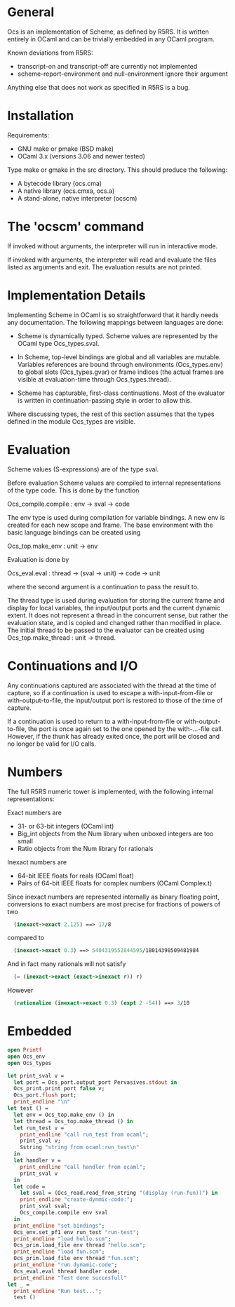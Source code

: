 General
=======

Ocs is an implementation of Scheme, as defined by R5RS.  It is
written entirely in OCaml and can be trivially embedded in any
OCaml program.

Known deviations from R5RS:

 - transcript-on and transcript-off are currently not implemented
 - scheme-report-environment and null-environment ignore their
   argument

Anything else that does not work as specified in R5RS is a bug.

Installation
============

Requirements:

 - GNU make or pmake (BSD make)
 - OCaml 3.x (versions 3.06 and newer tested)

Type make or gmake in the src directory.  This should produce the
following:

 - A bytecode library (ocs.cma)
 - A native library (ocs.cmxa, ocs.a)
 - A stand-alone, native interpreter (ocscm)

The 'ocscm' command
===================

If invoked without arguments, the interpreter will run in interactive
mode.

If invoked with arguments, the interpreter will read and evaluate
the files listed as arguments and exit.  The evaluation results are
not printed.


Implementation Details
======================

Implementing Scheme in OCaml is so straightforward that it hardly
needs any documentation.  The following mappings between languages
are done:

 - Scheme is dynamically typed.  Scheme values are represented by
the OCaml type Ocs_types.sval.

 - In Scheme, top-level bindings are global and all variables are
mutable.  Variables references are bound through environments
(Ocs_types.env) to global slots (Ocs_types.gvar) or frame indices
(the actual frames are visible at evaluation-time through
Ocs_types.thread).

 - Scheme has capturable, first-class continuations.  Most of the
evaluator is written in continuation-passing style in order to allow
this.

Where discussing types, the rest of this section assumes that the
types defined in the module Ocs_types are visible.

Evaluation
==========

Scheme values (S-expressions) are of the type sval.

Before evaluation Scheme values are compiled to internal representations
of the type code.  This is done by the function

  Ocs_compile.compile : env -> sval -> code

The env type is used during compilation for variable bindings.  A
new env is created for each new scope and frame.  The base
environment with the basic language bindings can be created using

  Ocs_top.make_env : unit -> env

Evaluation is done by

  Ocs_eval.eval : thread -> (sval -> unit) -> code -> unit

where the second argument is a continuation to pass the result to.

The thread type is used during evaluation for storing the current
frame and display for local variables, the input/output ports and
the current dynamic extent.  It does not represent a thread in the
concurrent sense, but rather the evaluation state, and is copied and
changed rather than modified in place.  The initial thread to be
passed to the evaluator can be created using
Ocs_top.make_thread : unit -> thread.

Continuations and I/O
=====================

Any continuations captured are associated with the thread at the
time of capture, so if a continuation is used to escape a
with-input-from-file or with-output-to-file, the input/output port
is restored to those of the time of capture.

If a continuation is used to return to a with-input-from-file or
with-output-to-file, the port is once again set to the one
opened by the with-...-file call.  However, if the thunk has
already exited once, the port will be closed and no longer be
valid for I/O calls.

Numbers
=======

The full R5RS numeric tower is implemented, with the following
internal representations:

Exact numbers are
  - 31- or 63-bit integers (OCaml int)
  - Big_int objects from the Num library when unboxed integers are
    too small
  - Ratio objects from the Num library for rationals

Inexact numbers are
  - 64-bit IEEE floats for reals (OCaml float)
  - Pairs of 64-bit IEEE floats for complex numbers (OCaml Complex.t)

Since inexact numbers are represented internally as binary floating
point, conversions to exact numbers are most precise for fractions of
powers of two

```scheme
  (inexact->exact 2.125) ==> 17/8
```

compared to

```scheme
  (inexact->exact 0.3) ==> 5404319552844595/18014398509481984
```

And in fact many rationals will not satisfy

```scheme
  (= (inexact->exact (exact->inexact r)) r)
```

However

```scheme
  (rationalize (inexact->exact 0.3) (expt 2 -54)) ==> 3/10
```

Embedded
========

```ocaml
open Printf
open Ocs_env
open Ocs_types

let print_sval v =
  let port = Ocs_port.output_port Pervasives.stdout in
  Ocs_print.print port false v;
  Ocs_port.flush port;
  print_endline "\n"
let test () =
  let env = Ocs_top.make_env () in
  let thread = Ocs_top.make_thread () in
  let run_test v =
    print_endline "call run_test from ocaml";
    print_sval v;
    Sstring "string from ocaml:run_test\n"
  in
  let handler v =
    print_endline "call handler from ocaml";
    print_sval v
  in
  let code =
    let sval = (Ocs_read.read_from_string "(display (run-fun))") in
    print_endline "create-dynmic-code:";
    print_sval sval;
    Ocs_compile.compile env sval
  in
  print_endline "set bindings";
  Ocs_env.set_pf1 env run_test "run-test";
  print_endline "load hello.scm";
  Ocs_prim.load_file env thread "hello.scm";
  print_endline "load fun.scm";
  Ocs_prim.load_file env thread "fun.scm";
  print_endline "run dynamic-code";
  Ocs_eval.eval thread handler code;
  print_endline "Test done succesfull"
let _ =
  print_endline "Run test...";
  test ()
```

